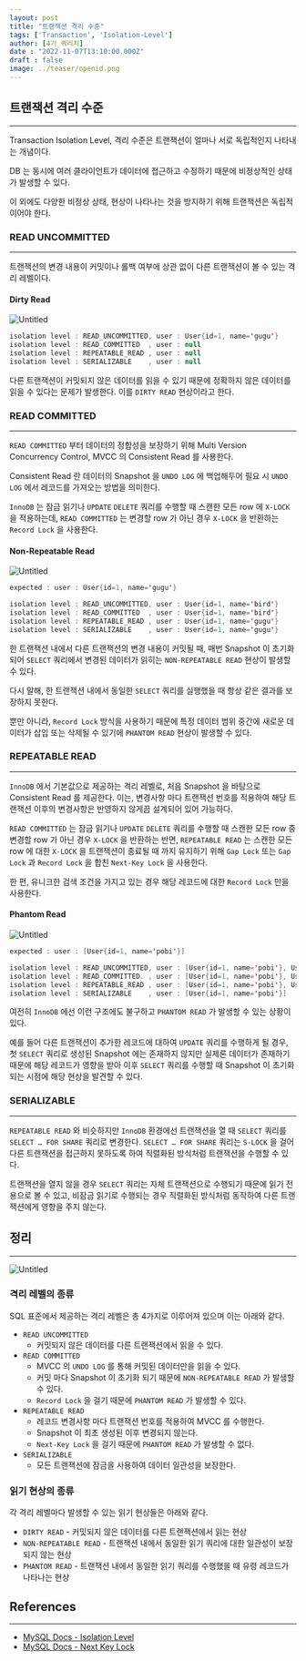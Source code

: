 ```yaml
---
layout: post
title: "트랜잭션 격리 수준"
tags: ['Transaction', 'Isolation-Level']
author: [4기_쿼리치]
date : "2022-11-07T13:10:00.000Z"
draft : false
image: ../teaser/openid.png
---
```


## **트랜잭션 격리 수준**

---

Transaction Isolation Level, 격리 수준은 트랜잭션이 얼마나 서로 독립적인지 나타내는 개념이다.

DB 는 동시에 여러 클라이언트가 데이터에 접근하고 수정하기 때문에 비정상적인 상태가 발생할 수 있다.

이 외에도 다양한 비정상 상태, 현상이 나타나는 것을 방지하기 위해 트랜잭션은 독립적이어야 한다.

### **READ UNCOMMITTED**

---

트랜잭션의 변경 내용이 커밋이나 롤백 여부에 상관 없이 다른 트랜잭션이 볼 수 있는 격리 레벨이다.

#### **Dirty Read**

![Untitled](../images/2022-11-07-mysql-isolation-1.png)

```java
isolation level : READ_UNCOMMITTED, user : User{id=1, name='gugu'}
isolation level : READ_COMMITTED  , user : null
isolation level : REPEATABLE_READ , user : null
isolation level : SERIALIZABLE    , user : null
```

다른 트랜잭션이 커밋되지 않은 데이터를 읽을 수 있기 때문에 정확하지 않은 데이터를 읽을 수 있다는 문제가 발생한다. 이를 `DIRTY READ` 현상이라고 한다.

### **READ COMMITTED**

---

`READ COMMITTED` 부터 데이터의 정합성을 보장하기 위해 Multi Version Concurrency Control, MVCC 의 Consistent Read 를 사용한다.

Consistent Read 란 데이터의 Snapshot 을 `UNDO LOG` 에 백업해두어 필요 시 `UNDO LOG` 에서 레코드를 가져오는 방법을 의미한다.

`InnoDB` 는 잠금 읽기나 `UPDATE` `DELETE` 쿼리를 수행할 때 스캔한 모든 row 에 `X-LOCK` 을 적용하는데, `READ COMMITTED` 는 변경할 row 가 아닌 경우 `X-LOCK` 을 반환하는 `Record Lock` 을 사용한다.

#### **Non-Repeatable Read**

![Untitled](../images/2022-11-07-mysql-isolation-3.png)

```java
expected : user : User{id=1, name='gugu'}

isolation level : READ_UNCOMMITTED, user : User{id=1, name='bird'}
isolation level : READ_COMMITTED  , user : User{id=1, name='bird'}
isolation level : REPEATABLE_READ , user : User{id=1, name='gugu'}
isolation level : SERIALIZABLE    , user : User{id=1, name='gugu'}
```

한 트랜잭션 내에서 다른 트랜잭션의 변경 내용이 커밋될 때, 매번 Snapshot 이 초기화되어 `SELECT` 쿼리에서 변경된 데이터가 읽히는 `NON-REPEATABLE READ` 현상이 발생할 수 있다.

다시 말해, 한 트랜잭션 내에서 동일한 `SELECT` 쿼리를 실행했을 때 항상 같은 결과를 보장하지 못한다.

뿐만 아니라, `Record Lock` 방식을 사용하기 때문에 특정 데이터 범위 중간에 새로운 데이터가 삽입 또는 삭제될 수 있기에 `PHANTOM READ` 현상이 발생할 수 있다.

### **REPEATABLE READ**

---

`InnoDB` 에서 기본값으로 제공하는 격리 레벨로, 처음 Snapshot 을 바탕으로 Consistent Read 를 제공한다. 이는, 변경사항 마다 트랜잭션 번호를 적용하여 해당 트랜잭션 이후의 변경사항은 반영하지 않게끔 설계되어 있어 가능하다.

`READ COMMITTED` 는 잠금 읽기나 `UPDATE` `DELETE` 쿼리를 수행할 때 스캔한 모든 row 중 변경할 row 가 아닌 경우 `X-LOCK` 을 반환하는 반면, `REPEATABLE READ` 는 스캔한 모든 row 에 대한 `X-LOCK` 을 트랜잭션이 종료될 때 까지 유지하기 위해 `Gap Lock` 또는 `Gap Lock` 과 `Record Lock` 을 합친 `Next-Key Lock` 을 사용한다.

한 편, 유니크한 검색 조건을 가지고 있는 경우 해당 레코드에 대한 `Record Lock` 만을 사용한다.

#### Phantom Read

![Untitled](../images/2022-11-07-mysql-isolation-2.png)

```java
expected : user : [User{id=1, name='pobi'}]

isolation level : READ_UNCOMMITTED, user : [User{id=1, name='pobi'}, User{id=2, name='pobi'}]
isolation level : READ_COMMITTED. , user : [User{id=1, name='pobi'}, User{id=2, name='pobi'}]
isolation level : REPEATABLE_READ , user : [User{id=1, name='pobi'}, User{id=2, name='pobi'}]
isolation level : SERIALIZABLE    , user : [User{id=1, name='pobi'}]
```

여전히 `InnoDB` 에선 이런 구조에도 불구하고 `PHANTOM READ` 가 발생할 수 있는 상황이 있다.

예를 들어 다른 트랜잭션이 추가한 레코드에 대하여 `UPDATE` 쿼리를 수행하게 될 경우, 첫 `SELECT` 쿼리로 생성된 Snapshot 에는 존재하지 않지만 실제론 데이터가 존재하기 때문에 해당 레코드가 영향을 받아 이후 `SELECT` 쿼리를 수행할 때 Snapshot 이 초기화되는 시점에 해당 현상을 발견할 수 있다.

### **SERIALIZABLE**

---

`REPEATABLE READ` 와 비슷하지만 `InnoDB` 환경에선 트랜잭션을 열 때 `SELECT` 쿼리를 `SELECT … FOR SHARE` 쿼리로 변경한다. `SELECT … FOR SHARE` 쿼리는 `S-LOCK` 을 걸어 다른 트랜잭션을 접근하지 못하도록 하여 직렬화된 방식처럼 트랜잭션을 수행할 수 있다.

트랜잭션을 열지 않을 경우 `SELECT` 쿼리는 자체 트랜잭션으로 수행되기 때문에 읽기 전용으로 볼 수 있고,  비잠금 읽기로 수행되는 경우 직렬화된 방식처럼 동작하여 다른 트랜잭션에게 영향을 주지 않는다.

## 정리

---

![Untitled](../images/2022-11-07-mysql-isolation-4.png)

### **격리 레벨의 종류**

SQL 표준에서 제공하는 격리 레벨은 총 4가지로 이루어져 있으며 이는 아래와 같다.

- `READ UNCOMMITTED`
  - 커밋되지 않은 데이터를 다른 트랜잭션에서 읽을 수 있다.
- `READ COMMITTED`
  - MVCC 의 `UNDO LOG` 를 통해 커밋된 데이터만을 읽을 수 있다.
  - 커밋 마다 Snapshot 이 초기화 되기 때문에 `NON-REPEATABLE READ` 가 발생할 수 있다.
  - `Record Lock` 을 걸기 때문에 `PHANTOM READ` 가 발생할 수 있다.
- `REPEATABLE READ`
  - 레코드 변경사항 마다 트랜잭션 번호를 적용하여 MVCC 를 수행한다.
  - Snapshot 이 최초 생성된 이후 변경되지 않는다.
  - `Next-Key Lock` 을 걸기 때문에 `PHANTOM READ` 가 발생할 수 없다.
- `SERIALIZABLE`
  - 모든 트랜잭션에 잠금을 사용하여 데이터 일관성을 보장한다.

### 읽기 현상의 종류

각 격리 레벨마다 발생할 수 있는 읽기 현상들은 아래와 같다.

- `DIRTY READ` - 커밋되지 않은 데이터를 다른 트랜잭션에서 읽는 현상
- `NON-REPEATABLE READ` - 트랜잭션 내에서 동일한 읽기 쿼리에 대한 일관성이 보장되지 않는 현상
- `PHANTOM READ` - 트랜잭션 내에서 동일한 읽기 쿼리를 수행했을 때 유령 레코드가 나타나는 현상

## **References**

---

- [MySQL Docs - Isolation Level](https://dev.mysql.com/doc/refman/8.0/en/innodb-transaction-isolation-levels.html)
- [MySQL Docs - Next Key Lock](https://dev.mysql.com/doc/refman/8.0/en/innodb-locking.html#innodb-next-key-locks)

